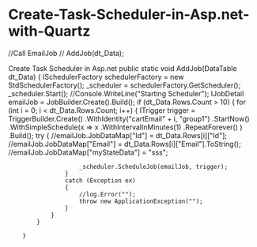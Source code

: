# Create-Task-Scheduler-in-Asp.net-with-Quartz
//Call EmailJob
            // AddJob(dt_Data);

Create Task Scheduler in Asp.net
   public static void AddJob(DataTable dt_Data)
        {
            ISchedulerFactory schedulerFactory = new StdSchedulerFactory();
            _scheduler = schedulerFactory.GetScheduler();
            _scheduler.Start();
            //Console.WriteLine("Starting Scheduler");
            IJobDetail emailJob = JobBuilder.Create<EmailScheduler>().Build();
            if (dt_Data.Rows.Count > 10)
            {
                for (int i = 0; i < dt_Data.Rows.Count; i++)
                {
                    ITrigger trigger = TriggerBuilder.Create()
                    .WithIdentity("cartEmail" + i, "group1")
                    .StartNow()
                    .WithSimpleSchedule(x => x
                    .WithIntervalInMinutes(1)
                    .RepeatForever()
                    )
                    .Build();
                    try
                    {
                        //emailJob.JobDataMap["Id"] = dt_Data.Rows[i]["Id"];
                        //emailJob.JobDataMap["Email"] = dt_Data.Rows[i]["Email"].ToString();
                        //emailJob.JobDataMap["myStateData"] = "sss";

                        _scheduler.ScheduleJob(emailJob, trigger);
                    }
                    catch (Exception ex)
                    {
                        //log.Error("");
                        throw new ApplicationException("");
                    }
                }
            }

        }
